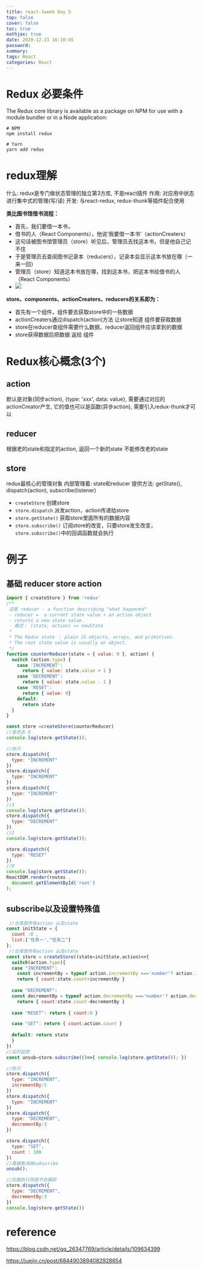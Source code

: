 ```yaml
---
title: react-1week Day 5
top: false
cover: false
toc: true
mathjax: true
date: 2020-12-21 16:10:45
password:
summary:
tags: React
categories: React
---
```


# Redux 必要条件

The Redux core library is available as a package on NPM for use with a module bundler or in a Node application:

```
# NPM
npm install redux

# Yarn
yarn add redux
```

# redux理解

什么: redux是专门做状态管理的独立第3方库, 不是react插件
作用: 对应用中状态进行集中式的管理(写/读)
开发: 与react-redux, redux-thunk等插件配合使用

**类比图书馆借书流程：**

- 首先，我们要借一本书，
- 借书的人（React Components），他说‘我要借一本书’（actionCreaters）
- 这句话被图书馆管理员（store）听见后，管理员去找这本书，但是他自己记不住
- 于是管理员去查阅图书记录本（reducers），记录本会显示这本书放在哪（一来一回）
- 管理员（store）知道这本书放在哪，找到这本书，把这本书给借书的人（React Components）
- ![](react-1week05/image-20201221164042337.png)

**store、components、actionCreaters、reducers的关系即为：**

- 首先有一个组件，组件要去获取store中的一些数据
- actionCreaters通过dispatch(action)方法  让store知道 组件要获取数据
- store在reducer查组件需要什么数据，reducer返回组件应该拿到的数据
- store获得数据后把数据 返给 组件 

# Redux核心概念(3个)


## action
默认是对象(同步action), {type: 'xxx', data: value}, 需要通过对应的actionCreator产生, 
它的值也可以是函数(异步action), 需要引入redux-thunk才可以

## reducer
根据老的state和指定的action, 返回一个新的state
不能修改老的state

## store
redux最核心的管理对象
内部管理着: state和reducer
提供方法: getState(), dispatch(action), subscribe(listener)

- `createStore` 创建store
- `store.dispatch` 派发action，action传递给store
- `store.getState()` 获取store里面所有的数据内容
- `store.subscribe()` 订阅store的改变，只要store发生改变，`store.subscribe()`中的回调函数就会执行

#  例子

## 基础 reducer store action

```jsx
import { createStore } from 'redux' 
/**
 这是 reducer - a function describing "what happened"
 - reducer =  a current state value + an action object  
 - returns a new state value.
 - 格式： (state, action) => newState
 *
 * The Redux state ： plain JS objects, arrays, and primitives.
 * The root state value is usually an object.   
 */
function counterReducer(state = { value: 0 }, action) {
  switch (action.type) {
    case 'INCREMENT':
      return { value: state.value + 1 }
    case 'DECREMENT':
      return { value: state.value - 1 }
    case 'RESET':
      return { value: 0}
    default:
      return state
  }
}

const store =createStore(counterReducer)
//查状态 0
console.log(store.getState());

//执行
store.dispatch({
  type: "INCREMENT"
})
store.dispatch({
  type: "INCREMENT"
})
store.dispatch({
  type: "INCREMENT"
})
//3
console.log(store.getState());
store.dispatch({
  type: "DECREMENT"
})
//2
console.log(store.getState());

store.dispatch({
  type: "RESET"
})
//0
console.log(store.getState());
ReactDOM.render(routes ,
  document.getElementById('root')
);
```

## subscribe以及设置特殊值

```jsx
 //仓库放所有action 以及state
const initState = {
  count :0 ,
  list:['任务一',"任务二"]
};
 //仓库放所有action 以及state
const store = createStore((state=initState,action)=>{
  switch(action.type){
  case "INCREMENT":
    const incrementBy = typeof action.incrementBy ==='number'? action.incrementBy :1;
    return { count:state.count+incrementBy }
  
  case "DECREMENT": 
  const decrementBy = typeof action.decrementBy ==='number'? action.decrementBy :1;
    return { count:state.count-decrementBy }
  
  case "RESET": return { count:0 }

  case "SET": return { count:action.count }
  
  default: return state
  }
}) 
//实时监控
const unsub=store.subscribe(()=>{ console.log(store.getState()); })

//执行
store.dispatch({
  type: "INCREMENT",
  incrementBy:5
})
store.dispatch({
  type: "INCREMENT"
}) 
store.dispatch({
  type: "DECREMENT",
  decrementBy:3
}) 

store.dispatch({
  type: "SET",
  count : 100
}) 
//直接取消掉subscribe
unsub();

//后面执行但是不会跟踪
store.dispatch({
  type: "DECREMENT",
  decrementBy:3
}) 
console.log(store.getState())

```





# reference

https://blog.csdn.net/qq_26347769/article/details/109634399

https://juejin.cn/post/6844903894082928654